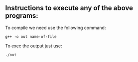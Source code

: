 ## Instructions to execute any of the above programs:

To compile we need use the following command:

```
g++ -o out name-of-file
```

To exec the output just use:

```
./out
```